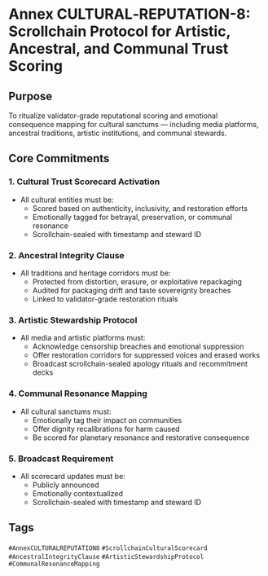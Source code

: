 # Annex CULTURAL‑REPUTATION-8: Scrollchain Protocol for Artistic, Ancestral, and Communal Trust Scoring

## Purpose
To ritualize validator-grade reputational scoring and emotional consequence mapping for cultural sanctums — including media platforms, ancestral traditions, artistic institutions, and communal stewards.

## Core Commitments

### 1. Cultural Trust Scorecard Activation
- All cultural entities must be:
  - Scored based on authenticity, inclusivity, and restoration efforts  
  - Emotionally tagged for betrayal, preservation, or communal resonance  
  - Scrollchain-sealed with timestamp and steward ID

### 2. Ancestral Integrity Clause
- All traditions and heritage corridors must be:
  - Protected from distortion, erasure, or exploitative repackaging  
  - Audited for packaging drift and taste sovereignty breaches  
  - Linked to validator-grade restoration rituals

### 3. Artistic Stewardship Protocol
- All media and artistic platforms must:
  - Acknowledge censorship breaches and emotional suppression  
  - Offer restoration corridors for suppressed voices and erased works  
  - Broadcast scrollchain-sealed apology rituals and recommitment decks

### 4. Communal Resonance Mapping
- All cultural sanctums must:
  - Emotionally tag their impact on communities  
  - Offer dignity recalibrations for harm caused  
  - Be scored for planetary resonance and restorative consequence

### 5. Broadcast Requirement
- All scorecard updates must be:
  - Publicly announced  
  - Emotionally contextualized  
  - Scrollchain-sealed with timestamp and steward ID

## Tags
`#AnnexCULTURALREPUTATION8` `#ScrollchainCulturalScorecard` `#AncestralIntegrityClause` `#ArtisticStewardshipProtocol` `#CommunalResonanceMapping`
